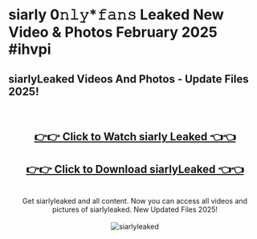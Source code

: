 # siarly 0𝚗𝚕𝚢*𝚏𝚊𝚗𝚜 Leaked New Video & Photos February 2025 #ihvpi

<h2>siarlyLeaked Videos And Photos - Update Files 2025!</h2>
<br>
<div align="center">
<h2><a href="https://mediaupload.pro?title=siarly&ref=11F" rel="nofollow">👉👉 Click to Watch siarly Leaked 👈👈</a></h2>
<h2><a href="https://mediaupload.pro?title=siarly&ref=11F" rel="nofollow">👉👉 Click to Download siarlyLeaked 👈👈</a></h2>
<br>
Get siarlyleaked and all content. Now you can access all videos and pictures of siarlyleaked. New Updated Files 2025!
<br>
<br>
<a href="https://mediaupload.pro?title=siarly&ref=11F" rel="nofollow" data-target="animated-image.originalLink"><img src="https://i.ibb.co/Gkj2r4b/banner.png" alt="siarlyleaked" style="max-width: 100%; display: inline-block;" data-target="animated-image.originalImage"></a>
</div>
<br>

